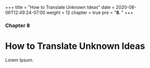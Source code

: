 +++
title = "How to Translate Unknown Ideas"
date = 2020-08-06T12:49:24-07:00
weight = 12
chapter = true
pre = "<b>8. </b>"
+++

### Chapter 8

# How to Translate Unknown Ideas

Lorem Ipsum.
